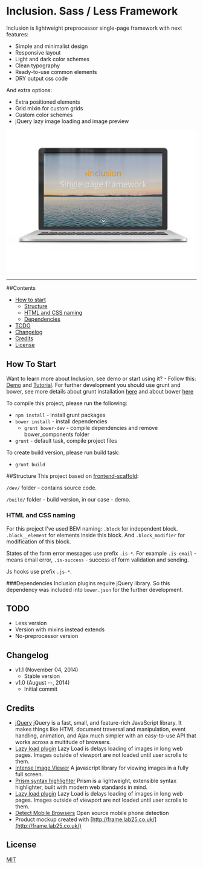# Inclusion. Sass / Less Framework

Inclusion is lightweight preprocessor single-page framework with next features:

* Simple and minimalist design
* Responsive layout
* Light and dark color schemes
* Clean typography
* Ready-to-use common elements 
* DRY output css code

And extra options:

* Extra positioned elements
* Grid mixin for custom grids
* Custom color schemes
* jQuery lazy image loading and image preview

![Mockup demo](pic.jpg)

---

##Contents
* [How to start](#how-to-start)
    - [Structure](#structure)
    - [HTML and CSS naming](#html-and-css-naming)
    - [Dependencies](#dependencies)
* [TODO](#todo)
* [Changelog](#changelog)
* [Credits](#credits)
* [License](#license)

## How To Start
Want to learn more about Inclusion, see demo or start using it? - Follow this: [Demo](http://orlovmax.com/lab/tools/inclusion) and [Tutorial](http://orlovmax.com/lab/tools/inclusion_dark-side).
For further development you should use grunt and bower, see more details about grunt installation [here](https://github.com/orlovmax/front-end-scaffold#how-to-start) and about bower [here](https://github.com/orlovmax/front-end-scaffold#bower)

To compile this project, please run the following:

* `npm install` - install grunt packages
* `bower install` - install dependencies
    - `grunt bower-dev` - compile dependencies and remove bower_components folder
* `grunt` - default task, compile project files

To create build version, please run build task:
* `grunt build`

##Structure
This project based on [frontend-scaffold](https://github.com/orlovmax/front-end-scaffold):

`/dev/` folder - contains source code.

`/build/` folder - build version, in our case - demo.

### HTML and CSS naming

For this project I've used BEM naming: `.block` for independent block. `.block__element` for elements inside this block. And `.block_modifier` for modification of this block.

States of the form error messages use prefix `.is-*`. For example `.is-email` - means email error, `.is-success` - success of form validation and sending.

Js hooks use prefix `.js-*`.

###Dependencies
Inclusion plugins require jQuery library. So this dependency was included into `bower.json` for the further development.

## TODO
* Less version
* Version with mixins instead extends
* No-preprocessor version

## Changelog
* v1.1 (November 04, 2014)
  * Stable version
* v1.0 (August --, 2014)
  * Initial commit

## Credits
* [jQuery](http://jquery.com) jQuery is a fast, small, and feature-rich JavaScript library. It makes things like HTML document traversal and manipulation, event handling, animation, and Ajax much simpler with an easy-to-use API that works across a multitude of browsers.
* [Lazy load plugin](http://www.appelsiini.net/projects/lazyload) Lazy Load is delays loading of images in long web pages. Images outside of viewport are not loaded until user scrolls to them.
* [Intense Image Viewer](http://tholman.com/intense-images/) A javascript library for viewing images in a fully full screen.
* [Prism syntax highlighter](http://prismjs.com/download.html) Prism is a lightweight, extensible syntax highlighter, built with modern web standards in mind.
* [Lazy load plugin](http://www.appelsiini.net/projects/lazyload) Lazy Load is delays loading of images in long web pages. Images outside of viewport are not loaded until user scrolls to them.
* [Detect Mobile Browsers](http://detectmobilebrowsers.com/) Open source mobile phone detection
* Product mockup created with [http://frame.lab25.co.uk/](http://frame.lab25.co.uk/)

## License
[MIT](http://opensource.org/licenses/MIT)